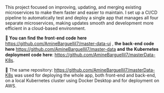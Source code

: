 This project focused on improving, updating, and merging existing microservices to make them faster and easier to maintain. I set up a CI/CD pipeline to automatically test and deploy a single app that manages all four separate microservices, making updates smooth and development more efficient in a cloud-based environment.

🚨 𝐘𝐨𝐮 𝐜𝐚𝐧 𝐟𝐢𝐧𝐝 𝐭𝐡𝐞 𝐟𝐫𝐨𝐧𝐭-𝐞𝐧𝐝 𝐜𝐨𝐝𝐞 𝐡𝐞𝐫𝐞 https://github.com/AmineBarguellil7/master-data-ui , 𝐭𝐡𝐞 𝐛𝐚𝐜𝐤-𝐞𝐧𝐝 𝐜𝐨𝐝𝐞 𝐡𝐞𝐫𝐞 https://github.com/AmineBarguellil7/master-data 𝐚𝐧𝐝 𝐭𝐡𝐞 𝐊𝐮𝐛𝐞𝐫𝐧𝐞𝐭𝐞𝐬 𝐝𝐞𝐩𝐥𝐨𝐲𝐦𝐞𝐧𝐭 𝐜𝐨𝐝𝐞 𝐡𝐞𝐫𝐞: https://github.com/AmineBarguellil7/masterData-K8s.

🚨 The same repository: https://github.com/AmineBarguellil7/masterData-K8s was used for deploying the whole app, both front-end and back-end, on a local Kubernetes cluster using Docker Desktop and for deployment on AWS.
